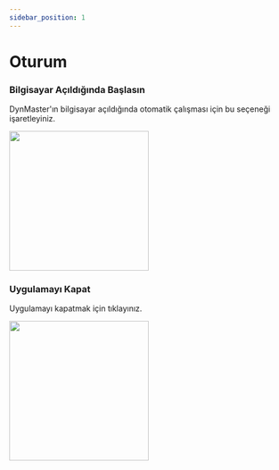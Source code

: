 ```yaml
---
sidebar_position: 1
---
```


# Oturum

### Bilgisayar Açıldığında Başlasın

DynMaster'ın bilgisayar açıldığında otomatik çalışması için bu seçeneği işaretleyiniz.

<img src="/img/oturum/bilgisayar-acildiginda-baslasin.png" width="250" /> 

### Uygulamayı Kapat

Uygulamayı kapatmak için tıklayınız.

<img src="/img/oturum/uygulamayi-kapat.png" width="250" /> 

